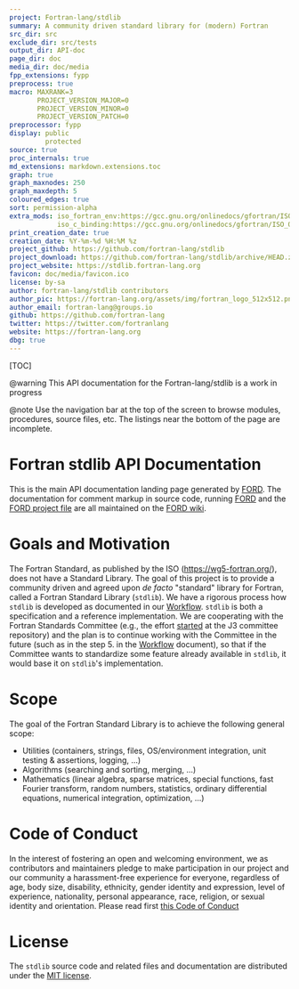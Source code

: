 ```yaml
---
project: Fortran-lang/stdlib
summary: A community driven standard library for (modern) Fortran
src_dir: src
exclude_dir: src/tests
output_dir: API-doc
page_dir: doc
media_dir: doc/media
fpp_extensions: fypp
preprocess: true
macro: MAXRANK=3
       PROJECT_VERSION_MAJOR=0
       PROJECT_VERSION_MINOR=0
       PROJECT_VERSION_PATCH=0
preprocessor: fypp
display: public
         protected
source: true
proc_internals: true
md_extensions: markdown.extensions.toc
graph: true
graph_maxnodes: 250
graph_maxdepth: 5
coloured_edges: true
sort: permission-alpha
extra_mods: iso_fortran_env:https://gcc.gnu.org/onlinedocs/gfortran/ISO_005fFORTRAN_005fENV.html
            iso_c_binding:https://gcc.gnu.org/onlinedocs/gfortran/ISO_005fC_005fBINDING.html#ISO_005fC_005fBINDING
print_creation_date: true
creation_date: %Y-%m-%d %H:%M %z
project_github: https://github.com/fortran-lang/stdlib
project_download: https://github.com/fortran-lang/stdlib/archive/HEAD.zip
project_website: https://stdlib.fortran-lang.org
favicon: doc/media/favicon.ico
license: by-sa
author: fortran-lang/stdlib contributors
author_pic: https://fortran-lang.org/assets/img/fortran_logo_512x512.png
author_email: fortran-lang@groups.io
github: https://github.com/fortran-lang
twitter: https://twitter.com/fortranlang
website: https://fortran-lang.org
dbg: true
---
```


[TOC]

@warning This API documentation for the Fortran-lang/stdlib is a work in progress

@note
Use the navigation bar at the top of the screen to browse modules, procedures, source files, etc.
The listings near the bottom of the page are incomplete.

Fortran stdlib API Documentation
================================

This is the main API documentation landing page generated by [FORD].
The documentation for comment markup in source code, running [FORD] and the [FORD project file] are all maintained on the [FORD wiki].

[FORD]: https://github.com/Fortran-FOSS-Programmers/ford#readme
[FORD wiki]: https://github.com/Fortran-FOSS-Programmers/ford/wiki
[FORD project file]: https://github.com/fortran-lang/stdlib/blob/HEAD/API-doc-FORD-file.md

Goals and Motivation
====================

The Fortran Standard, as published by the ISO (https://wg5-fortran.org/), does
not have a Standard Library. The goal of this project is to provide a community
driven and agreed upon *de facto* "standard" library for Fortran, called a
Fortran Standard Library (`stdlib`). We have a rigorous process how `stdlib` is
developed as documented in our [Workflow](page/contributing/Workflow.html). `stdlib` is both a
specification and a reference implementation. We are cooperating with the
Fortran Standards Committee (e.g., the effort
[started](https://github.com/j3-fortran/fortran_proposals/issues/104) at the J3
committee repository) and the plan is to continue working with the Committee in
the future (such as in the step 5. in the [Workflow](page/contributing/Workflow.html) document), so
that if the Committee wants to standardize some feature already available in `stdlib`, it would
base it on `stdlib`'s implementation.

Scope
=====

The goal of the Fortran Standard Library is to achieve the following general scope:

* Utilities (containers, strings, files, OS/environment integration, unit
  testing & assertions, logging,  ...)
* Algorithms (searching and sorting, merging, ...)
* Mathematics (linear algebra, sparse matrices, special functions, fast Fourier
  transform, random numbers, statistics, ordinary differential equations,
  numerical integration, optimization, ...)

Code of Conduct
===============

In the interest of fostering an open and welcoming environment, we as contributors and maintainers pledge to make participation in our project and our community a harassment-free experience for everyone, regardless of age, body size, disability, ethnicity, gender identity and expression, level of experience, nationality, personal appearance, race, religion, or sexual identity and orientation. Please read first [this Code of Conduct](./page/contributing/CodeOfConduct.html)

License
=======

The `stdlib` source code and related files and documentation are distributed under the [MIT license](page/License.html).
